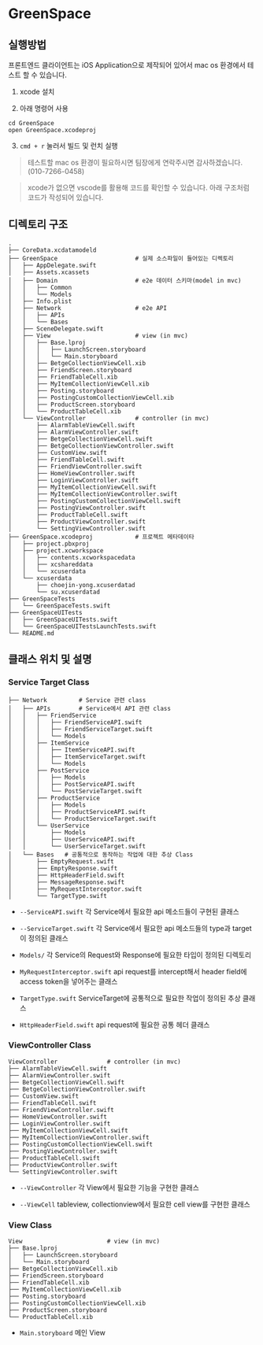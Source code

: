 # GreenSpace

## 실행방법

프론트엔드 클라이언트는 iOS Application으로 제작되어 있어서 mac os 환경에서 테스트 할 수 있습니다.

1. xcode 설치

2. 아래 명령어 사용

```shell
cd GreenSpace
open GreenSpace.xcodeproj
```

3. `cmd + r` 눌러서 빌드 및 런치 실행

> 테스트할 mac os 환경이 필요하시면 팀장에게 연락주시면 감사하겠습니다. (010-7266-0458)

> xcode가 없으면 vscode를 활용해 코드를 확인할 수 있습니다. 아래 구조처럼 코드가 작성되어 있습니다.

## 디렉토리 구조

```shell
.
├── CoreData.xcdatamodeld
├── GreenSpace						# 실제 소스파일이 들어있는 디렉토리
│   ├── AppDelegate.swift
│   ├── Assets.xcassets
│   ├── Domain						# e2e 데이터 스키마(model in mvc)
│   │   ├── Common
│   │   └── Models
│   ├── Info.plist
│   ├── Network						# e2e API
│   │   ├── APIs
│   │   └── Bases
│   ├── SceneDelegate.swift
│   ├── View						# view (in mvc)
│   │   ├── Base.lproj
│   │   │   ├── LaunchScreen.storyboard
│   │   │   └── Main.storyboard
│   │   ├── BetgeCollectionViewCell.xib
│   │   ├── FriendScreen.storyboard
│   │   ├── FriendTableCell.xib
│   │   ├── MyItemCollectionViewCell.xib
│   │   ├── Posting.storyboard
│   │   ├── PostingCustomCollectionViewCell.xib
│   │   ├── ProductScreen.storyboard
│   │   └── ProductTableCell.xib
│   └── ViewController				# controller (in mvc)
│       ├── AlarmTableViewCell.swift
│       ├── AlarmViewController.swift
│       ├── BetgeCollectionViewCell.swift
│       ├── BetgeCollectionViewController.swift
│       ├── CustomView.swift
│       ├── FriendTableCell.swift
│       ├── FriendViewController.swift
│       ├── HomeViewController.swift
│       ├── LoginViewController.swift
│       ├── MyItemCollectionViewCell.swift
│       ├── MyItemCollectionViewController.swift
│       ├── PostingCustomCollectionViewCell.swift
│       ├── PostingViewController.swift
│       ├── ProductTableCell.swift
│       ├── ProductViewController.swift
│       └── SettingViewController.swift
├── GreenSpace.xcodeproj			# 프로젝트 메타데이타
│   ├── project.pbxproj
│   ├── project.xcworkspace
│   │   ├── contents.xcworkspacedata
│   │   ├── xcshareddata
│   │   └── xcuserdata
│   └── xcuserdata
│       ├── choejin-yong.xcuserdatad
│       └── su.xcuserdatad
├── GreenSpaceTests
│   └── GreenSpaceTests.swift
├── GreenSpaceUITests
│   ├── GreenSpaceUITests.swift
│   └── GreenSpaceUITestsLaunchTests.swift
└── README.md

```

## 클래스 위치 및 설명

### Service Target Class

```
├── Network			# Service 관련 class
│   ├── APIs		# Service에서 API 관련 class
│   │   ├── FriendService
│   │   │   ├── FriendServiceAPI.swift
│   │   │   ├── FriendServiceTarget.swift
│   │   │   └── Models
│   │   ├── ItemService
│   │   │   ├── ItemServiceAPI.swift
│   │   │   ├── ItemServiceTarget.swift
│   │   │   └── Models
│   │   ├── PostService
│   │   │   ├── Models
│   │   │   ├── PostServiceAPI.swift
│   │   │   └── PostServieTarget.swift
│   │   ├── ProductService
│   │   │   ├── Models
│   │   │   ├── ProductServiceAPI.swift
│   │   │   └── ProductServiceTarget.swift
│   │   └── UserService
│   │       ├── Models
│   │       ├── UserServiceAPI.swift
│   │       └── UserServiceTarget.swift
│   └── Bases	# 공통적으로 동작하는 작업에 대한 추상 Class
│       ├── EmptyRequest.swift
│       ├── EmptyResponse.swift
│       ├── HttpHeaderField.swift
│       ├── MessageResponse.swift
│       ├── MyRequestInterceptor.swift
│       └── TargetType.swift
```

- `--ServiceAPI.swift` 각 Service에서 필요한 api 메소드들이 구현된 클래스

- `--ServiceTarget.swift` 각 Service에서 필요한 api 메소드들의 type과 target이 정의된 클래스

- `Models/` 각 Service의 Request와 Response에 필요한 타입이 정의된 디렉토리

- `MyRequestInterceptor.swift` api request를 intercept해서 header field에 access token을 넣어주는 클래스

- `TargetType.swift` ServiceTarget에 공통적으로 필요한 작업이 정의된 추상 클래스

- `HttpHeaderField.swift` api request에 필요한 공통 헤더 클래스

### ViewController Class

```
ViewController				# controller (in mvc)
├── AlarmTableViewCell.swift
├── AlarmViewController.swift
├── BetgeCollectionViewCell.swift
├── BetgeCollectionViewController.swift
├── CustomView.swift
├── FriendTableCell.swift
├── FriendViewController.swift
├── HomeViewController.swift
├── LoginViewController.swift
├── MyItemCollectionViewCell.swift
├── MyItemCollectionViewController.swift
├── PostingCustomCollectionViewCell.swift
├── PostingViewController.swift
├── ProductTableCell.swift
├── ProductViewController.swift
└── SettingViewController.swift
```

- `--ViewController` 각 View에서 필요한 기능을 구현한 클래스

- `--ViewCell` tableview, collectionview에서 필요한 cell view를 구현한 클래스

### View Class

```
View						# view (in mvc)
├── Base.lproj
│   ├── LaunchScreen.storyboard
│   └── Main.storyboard
├── BetgeCollectionViewCell.xib
├── FriendScreen.storyboard
├── FriendTableCell.xib
├── MyItemCollectionViewCell.xib
├── Posting.storyboard
├── PostingCustomCollectionViewCell.xib
├── ProductScreen.storyboard
└── ProductTableCell.xib
```

- `Main.storyboard` 메인 View
